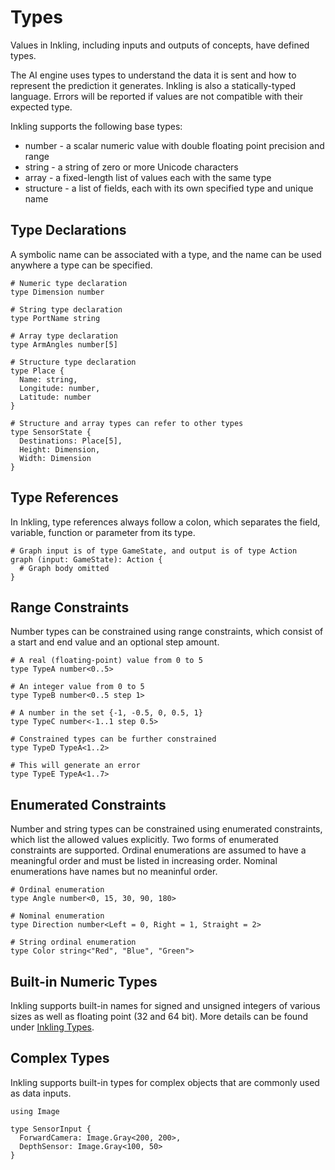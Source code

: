 # Types

Values in Inkling, including inputs and outputs of concepts, have defined types.

The AI engine uses types to understand the data it is sent and how to represent the prediction it generates. Inkling is also a statically-typed language. Errors will be reported if values are not compatible with their expected type.

Inkling supports the following base types:
* number - a scalar numeric value with double floating point precision and range
* string - a string of zero or more Unicode characters
* array - a fixed-length list of values each with the same type
* structure - a list of fields, each with its own specified type and unique name

## Type Declarations

A symbolic name can be associated with a type, and the name can be used anywhere a type can be specified.

```inkling2
# Numeric type declaration
type Dimension number

# String type declaration
type PortName string

# Array type declaration
type ArmAngles number[5]

# Structure type declaration
type Place {
  Name: string,
  Longitude: number,
  Latitude: number
}

# Structure and array types can refer to other types
type SensorState {
  Destinations: Place[5],
  Height: Dimension,
  Width: Dimension
}
```

## Type References

In Inkling, type references always follow a colon, which separates the field, variable, function or parameter from its type.

```inkling2
# Graph input is of type GameState, and output is of type Action
graph (input: GameState): Action {
  # Graph body omitted
}
```

## Range Constraints

Number types can be constrained using range constraints, which consist of a start and end value and an optional step amount.

```inkling2
# A real (floating-point) value from 0 to 5
type TypeA number<0..5>

# An integer value from 0 to 5
type TypeB number<0..5 step 1>

# A number in the set {-1, -0.5, 0, 0.5, 1}
type TypeC number<-1..1 step 0.5>

# Constrained types can be further constrained
type TypeD TypeA<1..2>

# This will generate an error
type TypeE TypeA<1..7>
```

## Enumerated Constraints

Number and string types can be constrained using enumerated constraints, which list the allowed values explicitly. Two forms of enumerated constraints are supported. Ordinal enumerations are assumed to have a meaningful order and must be listed in increasing order. Nominal enumerations have names but no meaninful order. 

```inkling2
# Ordinal enumeration
type Angle number<0, 15, 30, 90, 180>

# Nominal enumeration
type Direction number<Left = 0, Right = 1, Straight = 2>

# String ordinal enumeration
type Color string<"Red", "Blue", "Green">
```

## Built-in Numeric Types

Inkling supports built-in names for signed and unsigned integers of various sizes as well as floating point (32 and 64 bit). More details can be found under [Inkling Types][2].

## Complex Types

Inkling supports built-in types for complex objects that are commonly used as data inputs.

```inkling2
using Image

type SensorInput {
  ForwardCamera: Image.Gray<200, 200>,
  DepthSensor: Image.Gray<100, 50>
}
```

[1]: ./../references/inkling2-reference.html#types
[2]: ./../references/inkling2-reference.html#types
